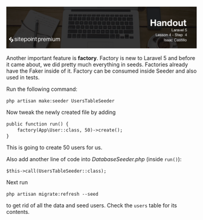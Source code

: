 ![](headings/4.4.png)

Another important feature is **factory**. Factory is new to Laravel 5 and before it came about, we did pretty much everything in seeds. Factories already have the Faker inside of it. Factory can be consumed inside Seeder and also used in tests.

Run the following command:

```
php artisan make:seeder UsersTableSeeder
```

Now tweak the newly created file by adding

```
public function run() {
	factory(App\User::class, 50)->create();
}
```

This is going to create 50 users for us.

Also add another line of code into *DatabaseSeeder.php* (inside `run()`):

```
$this->call(UsersTableSeeder::class);
```

Next run

```
php artisan migrate:refresh --seed
```

to get rid of all the data and seed users. Check the `users` table for its contents.


